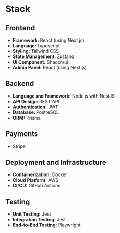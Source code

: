 # Stack

## Frontend
- **Framework:** React (using Next.js)
- **Language:** Typescript
- **Styling:** Tailwind CSS
- **State Management:** Zustand
- **UI Component:** Shadcn/ui
- **Admin Panel:** React (using Next.js)

## Backend
- **Language and Framework:** Node.js with NestJS
- **API Design:** REST API
- **Authentication:** JWT
- **Database:** PostreSQL
- **ORM:** Prisma

## Payments
- Stripe

## Deployment and Infrastructure
- **Containerization:** Docker
- **Cloud Platform:** AWS
- **CI/CD:** GitHub Actions

## Testing
- **Unit Testing:** Jest
- **Integration Testing:** Jest
- **End-to-End Testing:** Playwright